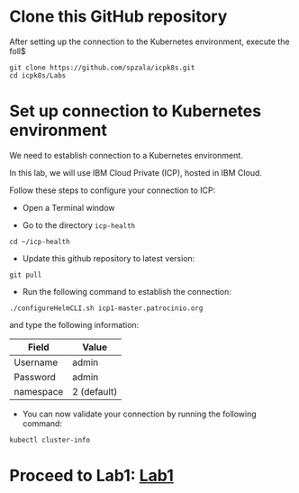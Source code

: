 # Clone this GitHub repository

After setting up the connection to the Kubernetes environment, execute the foll$

```
git clone https://github.com/spzala/icpk8s.git
cd icpk8s/Labs
```

# Set up connection to Kubernetes environment

We need to establish connection to a Kubernetes environment.

In this lab, we will use IBM Cloud Private (ICP), hosted in IBM Cloud.

Follow these steps to configure your connection to ICP:

* Open a Terminal window

* Go to the directory `icp-health`

```
cd ~/icp-health
```

* Update this github repository to latest version:

```
git pull
```

* Run the following command to establish the connection:

```
./configureHelmCLI.sh icp1-master.patrocinio.org
```

and type the following information:


| Field | Value |
|---|---|
| Username | admin |
| Password | admin |
| namespace | 2 (default) |

* You can now validate your connection by running the following command:

```
kubectl cluster-info
```

# Proceed to Lab1: [Lab1](../Labs/Lab1/README.md)
